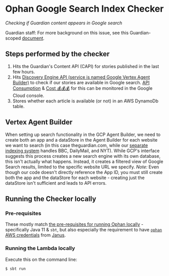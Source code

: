 # Ophan Google Search Index Checker

_Checking if Guardian content appears in Google search_

Guardian staff: For more background on this issue, see this Guardian-scoped [document](https://docs.google.com/document/d/1lWOM-6mkGaPsI0YpF2HjrkI--6X1AlinaeIOhfmCy4I/edit?hl=en-GB&forcehl=1).

## Steps performed by the checker

1. Hits the Guardian's Content API (CAPI) for stories published in the last few hours.
2. Hits [Discovery Engine API (service is named Google Vertex Agent Builder)](https://cloud.google.com/generative-ai-app-builder/docs/reference/rest)
   to check if our stories are available in Google search.
   [API Consumption](https://console.cloud.google.com/gen-app-builder/monitoring?inv=1&invt=AbigZA&project=ophan-reborn-2017) &
   [Cost 💰💰💰](https://console.cloud.google.com/apis/api/customsearch.googleapis.com/cost?project=ophan-reborn-2017)
   for this can be monitored in the Google Cloud console.
3. Stores whether each article is available (or not) in an AWS DynamoDb table.

## Vertex Agent Builder

When setting up search functionality in the GCP Agent Builder, we need to create both an app and a dataStore in the Agent Builder for each website we want to search (in this case theguardian.com, while our [separate indexing system](https://github.com/guardian/google-search-indexing-observatory/tree/main) handles BBC, DailyMail, and NYT).
While GCP's interface suggests this process creates a new search engine with its own database, this isn't actually what happens. Instead, it creates a filtered view of Google Search results, limited to the specific website URL we specify.
_Note:_ Even though our code doesn't directly reference the App ID, you must still create both the app and the dataStore for each website - creating just the dataStore isn't sufficient and leads to API errors.

## Running the Checker locally

### Pre-requisites

These mostly match [the pre-requisites for running Ophan locally](https://github.com/guardian/ophan/blob/main/docs/developing-ophan/running-ophan-locally.md#pre-requisites) -
specifically Java 11 & `sbt`, but also especially the requirement to have
[`ophan` AWS credentials](https://janus.gutools.co.uk/credentials?permissionId=ophan-dev)
from [Janus](https://janus.gutools.co.uk/).

### Running the Lambda locally

Execute this on the command line:

```bash
$ sbt run
```
